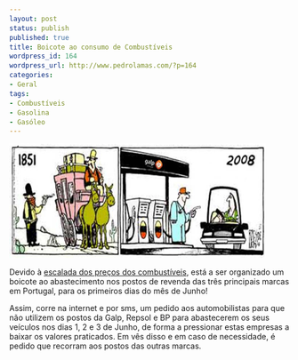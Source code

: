 ```yaml
---
layout: post
status: publish
published: true
title: Boicote ao consumo de Combustíveis
wordpress_id: 164
wordpress_url: http://www.pedrolamas.com/?p=164
categories:
- Geral
tags:
- Combustíveis
- Gasolina
- Gasóleo
---
```

![A Evolução do Roubo](/wp-content/uploads/2008/05/evolucao_do_roubo.png "A Evolução do Roubo")

Devido à [escalada dos preços dos combustíveis](/2008/05/09/mais-gasolina-barata/), está a ser organizado um boicote ao abastecimento nos postos de revenda das três principais marcas em Portugal, para os primeiros dias do mês de Junho!

Assim, corre na internet e por sms, um pedido aos automobilistas para que não utilizem os postos da Galp, Repsol e BP para abastecerem os seus veículos nos dias 1, 2 e 3 de Junho, de forma a pressionar estas empresas a baixar os valores praticados. Em vês disso e em caso de necessidade, é pedido que recorram aos postos das outras marcas.
